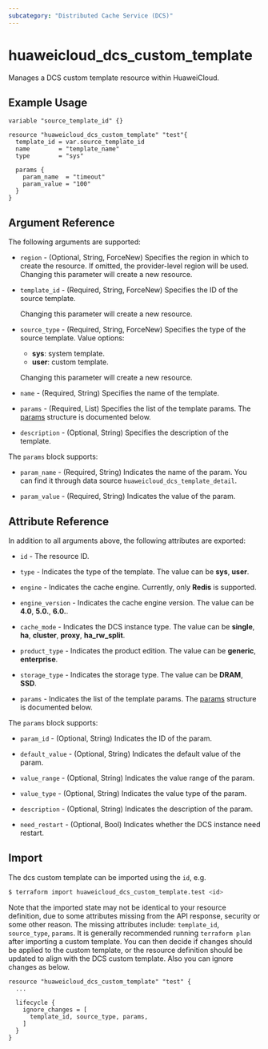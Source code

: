 ```yaml
---
subcategory: "Distributed Cache Service (DCS)"
---
```


# huaweicloud_dcs_custom_template

Manages a DCS custom template resource within HuaweiCloud.

## Example Usage

```hcl
variable "source_template_id" {}

resource "huaweicloud_dcs_custom_template" "test"{
  template_id = var.source_template_id
  name        = "template_name"
  type        = "sys"

  params {
    param_name  = "timeout"
    param_value = "100"
  }
}
```

## Argument Reference

The following arguments are supported:

* `region` - (Optional, String, ForceNew) Specifies the region in which to create the resource.
  If omitted, the provider-level region will be used. Changing this parameter will create a new resource.

* `template_id` - (Required, String, ForceNew) Specifies the ID of the source template.

  Changing this parameter will create a new resource.

* `source_type` - (Required, String, ForceNew) Specifies the type of the source template. Value options:
  + **sys**: system template.
  + **user**: custom template.

  Changing this parameter will create a new resource.

* `name` - (Required, String) Specifies the name of the template.

* `params` - (Required, List) Specifies the list of the template params.
The [params](#CustomTemplate_Param) structure is documented below.

* `description` - (Optional, String) Specifies the description of the template.

<a name="CustomTemplate_Param"></a>
The `params` block supports:

* `param_name` - (Required, String) Indicates the name of the param. You can find it through data source
  `huaweicloud_dcs_template_detail`.

* `param_value` - (Required, String) Indicates the value of the param.

## Attribute Reference

In addition to all arguments above, the following attributes are exported:

* `id` - The resource ID.

* `type` - Indicates the type of the template. The value can be **sys**, **user**.

* `engine` - Indicates the cache engine. Currently, only **Redis** is supported.

* `engine_version` - Indicates the cache engine version. The value can be **4.0**, **5.0.**, **6.0.**.

* `cache_mode` - Indicates the DCS instance type. The value can be **single**, **ha**, **cluster**, **proxy**,
  **ha_rw_split**.

* `product_type` - Indicates the product edition. The value can be **generic**, **enterprise**.

* `storage_type` - Indicates the storage type. The value can be **DRAM**, **SSD**.

* `params` - Indicates the list of the template params.
  The [params](#CustomTemplate_Param) structure is documented below.

<a name="CustomTemplate_Param"></a>
The `params` block supports:

* `param_id` - (Optional, String) Indicates the ID of the param.

* `default_value` - (Optional, String) Indicates the default value of the param.

* `value_range` - (Optional, String) Indicates the value range of the param.

* `value_type` - (Optional, String) Indicates the value type of the param.

* `description` - (Optional, String) Indicates the description of the param.

* `need_restart` - (Optional, Bool) Indicates whether the DCS instance need restart.

## Import

The dcs custom template can be imported using the `id`, e.g.

```bash
$ terraform import huaweicloud_dcs_custom_template.test <id>
```

Note that the imported state may not be identical to your resource definition, due to some attributes missing from the
API response, security or some other reason. The missing attributes include: `template_id`, `source_type`, `params`. It
is generally recommended running `terraform plan` after importing a custom template. You can then decide if changes
should be applied to the custom template, or the resource definition should be updated to align with the DCS custom
template. Also you can ignore changes as below.

```hcl
resource "huaweicloud_dcs_custom_template" "test" {
  ...

  lifecycle {
    ignore_changes = [
      template_id, source_type, params,
    ]
  }
}
```
